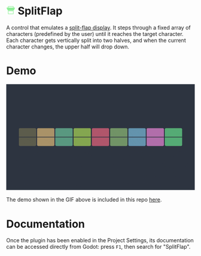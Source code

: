 # <img src="./icon.png" width="24px"> SplitFlap

A control that emulates a [split-flap display](https://en.wikipedia.org/wiki/Split-flap_display). It steps through a fixed array of characters (predefined by the user) until it reaches the target character. Each character gets vertically split into two halves, and when the current character changes, the upper half will drop down.

# Demo

![A recording of the demo scene included in this repo, showcasing a bunch of SplitFlap nodes in action](media/demo.gif?raw=true "A recording of the demo scene included in this repo, showcasing a bunch of SplitFlap nodes in action")

The demo shown in the GIF above is included in this repo [here](https://github.com/njamster/split_flap/tree/main/examples).

# Documentation

Once the plugin has been enabled in the Project Settings, its documentation can be accessed directly from Godot: press ``F1``, then search for "SplitFlap".
